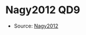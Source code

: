 <a name="material" />

# Nagy2012 QD9
<script type="application/ld+json">
  {
    "@context": "https://schema.org/",
    "@type": "ChemicalSubstance",
    "http://purl.org/dc/terms/conformsTo":
      {
        "@type": "CreativeWork",
        "@id": "https://bioschemas.org/profiles/ChemicalSubstance/0.4-RELEASE/"
      },
    "@id": "https://egonw.github.io/nanowiki/nanowiki135.html#material",
    "name": "Nagy2012 QD9",
    "sameAs": "http://127.0.0.1/mediawiki/index.php/Special:URIResolver/Nagy2012_QD9"
  }
</script>


* Source: [Nagy2012](Nagy2012.md)
